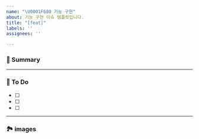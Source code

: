 ```yaml
---
name: "\U0001F680 기능 구현"
about: 기능 구현 이슈 템플릿입니다.
title: "[feat]"
labels: ''
assignees: ''

---
```


### 🚀 Summary

<!-- A brief description of the issue. -->

---

### 📝 To Do

<!-- Write what you need to do -->

- [ ]
- [ ]
- [ ]

---

### 🏞️ images

<!-- Capture related images -->

